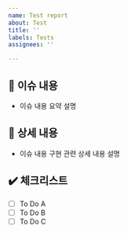 ```yaml
---
name: Test report
about: Test
title: ''
labels: Tests
assignees: ''

---
```


## 📃 이슈 내용
- 이슈 내용 요약 설명

## 📝 상세 내용
- 이슈 내용 구현 관련 상세 내용 설명

## ✔️ 체크리스트
- [ ] To Do A
- [ ] To Do B
- [ ] To Do C
